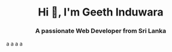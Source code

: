 <h1 align="center">Hi 👋, I'm Geeth Induwara</h1>
<h3 align="center">A passionate Web Developer from Sri Lanka</h3>


a
a
a
a

